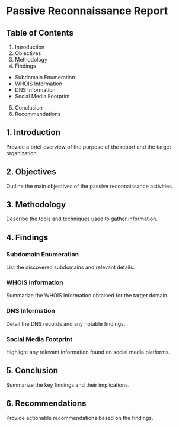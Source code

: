 # Passive Reconnaissance Report

## Table of Contents
1. Introduction
2. Objectives
3. Methodology
4. Findings
  - Subdomain Enumeration
  - WHOIS Information
  - DNS Information
  - Social Media Footprint
5. Conclusion
6. Recommendations

## 1. Introduction
Provide a brief overview of the purpose of the report and the target organization.

## 2. Objectives
Outline the main objectives of the passive reconnaissance activities.

## 3. Methodology
Describe the tools and techniques used to gather information.

## 4. Findings

### Subdomain Enumeration
List the discovered subdomains and relevant details.

### WHOIS Information
Summarize the WHOIS information obtained for the target domain.

### DNS Information
Detail the DNS records and any notable findings.

### Social Media Footprint
Highlight any relevant information found on social media platforms.

## 5. Conclusion
Summarize the key findings and their implications.

## 6. Recommendations
Provide actionable recommendations based on the findings.
